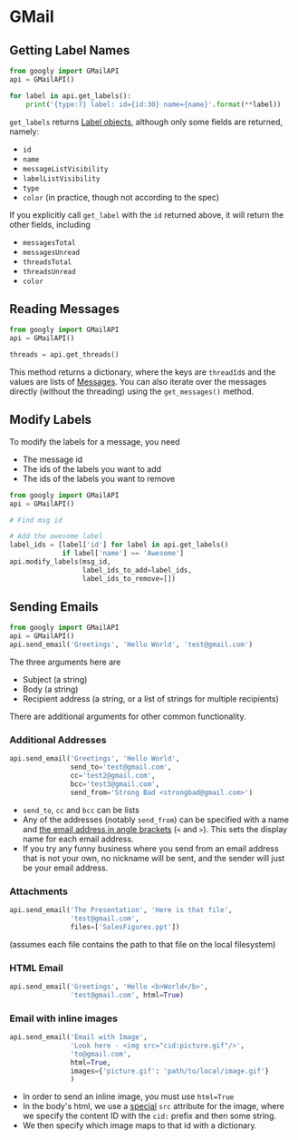# GMail

## Getting Label Names
```python
from googly import GMailAPI
api = GMailAPI()

for label in api.get_labels():
    print('{type:7} label: id={id:30} name={name}'.format(**label))
```

`get_labels` returns [Label objects](https://developers.google.com/gmail/api/reference/rest/v1/users.labels#Label), although only some fields are returned, namely:
 * `id`
 * `name`
 * `messageListVisibility`
 * `labelListVisibility`
 * `type`
 * `color` (in practice, though not according to the spec)

If you explicitly call `get_label` with the `id` returned above, it will return the other fields, including
 * `messagesTotal`
 * `messagesUnread`
 * `threadsTotal`
 * `threadsUnread`
 * `color`

## Reading Messages
```python
from googly import GMailAPI
api = GMailAPI()

threads = api.get_threads()
```

This method returns a dictionary, where the keys are `threadId`s and the values are lists of [Messages](https://developers.google.com/gmail/api/reference/rest/v1/users.messages). You can also iterate over the messages directly (without the threading) using the `get_messages()` method.

## Modify Labels
To modify the labels for a message, you need
 * The message id
 * The ids of the labels you want to add
 * The ids of the labels you want to remove

```python
from googly import GMailAPI
api = GMailAPI()

# Find msg id

# Add the awesome label
label_ids = [label['id'] for label in api.get_labels()
             if label['name'] == 'Awesome']
api.modify_labels(msg_id,
                  label_ids_to_add=label_ids,
                  label_ids_to_remove=[])
```

## Sending Emails
```python
from googly import GMailAPI
api = GMailAPI()
api.send_email('Greetings', 'Hello World', 'test@gmail.com')
```
The three arguments here are
 * Subject (a string)
 * Body (a string)
 * Recipient address (a string, or a list of strings for multiple recipients)

There are additional arguments for other common functionality.

### Additional Addresses
```python
api.send_email('Greetings', 'Hello World',
               send_to='test@gmail.com',
               cc='test2@gmail.com',
               bcc='test3@gmail.com',
               send_from='Strong Bad <strongbad@gmail.com>')
```

 * `send_to`, `cc` and `bcc` can be lists
 * Any of the addresses (notably `send_from`) can be specified with a name and [the email address in angle brackets](https://stackoverflow.com/a/4473881) (`<` and `>`). This sets the display name for each email address.
 * If you try any funny business where you send from an email address that is not your own, no nickname will be sent, and the sender will just be your email address.

### Attachments
```python
api.send_email('The Presentation', 'Here is that file',
               'test@gmail.com',
               files=['SalesFigures.ppt'])
```
(assumes each file contains the path to that file on the local filesystem)

### HTML Email
```python
api.send_email('Greetings', 'Hello <b>World</b>',
               'test@gmail.com', html=True)
```

### Email with inline images
```python
api.send_email('Email with Image',
               'Look here - <img src="cid:picture.gif"/>',
               'to@gmail.com',
               html=True,
               images={'picture.gif': 'path/to/local/image.gif'}
               )
```
 * In order to send an inline image, you must use `html=True`
 * In the body's html, we use a [special](http://www.faqs.org/rfcs/rfc1873.html) `src` attribute for the image, where we specify the content ID with the `cid:` prefix and then some string.
 * We then specify which image maps to that id with a dictionary.
